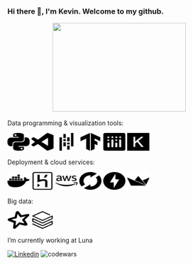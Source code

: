 ### Hi there 👋, I'm Kevin. Welcome to my github.


<div id="header" align="center">
  <img src="https://media.giphy.com/media/qgQUggAC3Pfv687qPC/giphy.gif" width="300" height="200"/>
</div>


Data programming & visualization tools:

<img src='src/python.svg' width="50" height="40"> <img src='src/visualstudiocode.svg' width="50" height="40"> <img src='src/pandas.svg' width="50" height="40"> <img src='src/tensorflow.svg' width="50" height="40"> <img src='src/plotly.svg' width="50" height="40"> <img src='src/keras.svg' width="50" height="40">
 
Deployment & cloud services:

<img src='src/docker.svg' width="50" height="40"> <img src='src/heroku.svg' width="50" height="40"> <img src='src/aws.svg' width="50" height="40"> <img src='src/mlflow.svg' width="50" height="40"> <img src='src/fastapi.svg' width="50" height="40"> <img src='src/streamlit.svg' width="50" height="40">

Big data: 

<img src='src/apachespark.svg' width="50" height="40"> <img src='src/databricks.svg' width="50" height="40"> 



I’m currently working at Luna [](https://www.luna-endometriose.com/)

[![Linkedin](https://img.shields.io/badge/LinkedIn-0077B5?style=for-the-badge&logo=linkedin&logoColor=white)](https://www.linkedin.com/in/kevin-goupil-5a74a891/)
![codewars](https://www.codewars.com/users/kevingfox/badges/micro)
